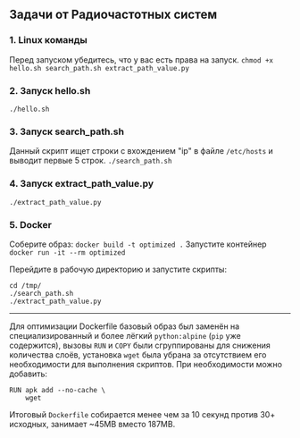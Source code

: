 ## Задачи от Радиочастотных систем

### 1. Linux команды
Перед запуском убедитесь, что у вас есть права на запуск.
```chmod +x hello.sh search_path.sh extract_path_value.py```

### 2. Запуск hello.sh
```./hello.sh```
### 3. Запуск search_path.sh
Данный скрипт ищет строки с вхождением "ip" в файле `/etc/hosts` и выводит первые 5 строк. 
```./search_path.sh```
### 4. Запуск extract_path_value.py
```./extract_path_value.py```
### 5. Docker
Соберите образ:
```docker build -t optimized .```
Запустите контейнер
```docker run -it --rm optimized```

Перейдите в рабочую директорию и запустите скрипты:
```
cd /tmp/
./search_path.sh
./extract_path_value.py
```
___

Для оптимизации Dockerfile базовый образ был заменён на специализированный и более лёгкий `python:alpine` (`pip` уже содержится), вызовы `RUN` и `COPY` были сгруппированы для снижения количества слоёв, установка `wget` была убрана за отсутствием его необходимости для выполнения скриптов. При необходимости можно добавить:
```
RUN apk add --no-cache \
    wget
```

Итоговый `Dockerfile` собирается менее чем за 10 секунд против 30+ исходных, занимает ~45MB вместо 187MB.

